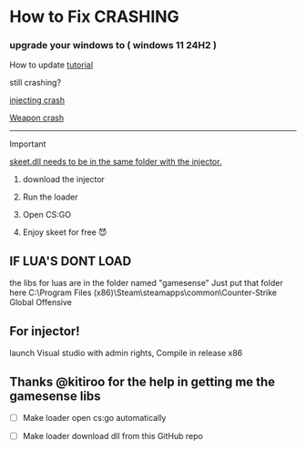 # How to Fix CRASHING 
### upgrade your windows to ( windows 11 24H2 ) 
How to update [tutorial](https://www.youtube.com/watch?v=i1_4ieEwhhY&ab_channel=Tips2Fix)

still crashing?

[injecting crash](https://pastebin.com/SBbeXEdY)

[Weapon crash](https://pastebin.com/AdWETgxr)

__________________________________________________________________________________________

> [!IMPORTANT]
> <ins>skeet.dll needs to be in the same folder with the injector.</ins>

1. download the injector 

2. Run the loader

3. Open CS:GO

4. Enjoy skeet for free 😈


## IF LUA'S DONT LOAD 
the libs for luas are in the folder named "gamesense" Just put that folder here   C:\Program Files (x86)\Steam\steamapps\common\Counter-Strike Global Offensive

## For injector!

launch Visual studio with admin rights, Compile in release x86

## Thanks @kitiroo for the help in getting me the gamesense libs 

- [ ] Make loader open cs:go automatically
- [ ] Make loader download dll from this GitHub repo

